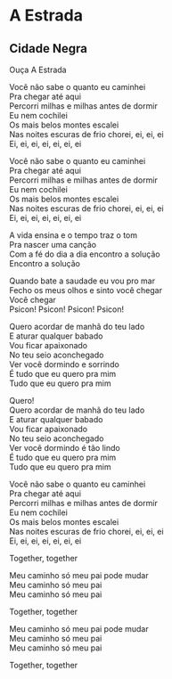 
# A Estrada
## Cidade Negra

Ouça A Estrada
 
Você não sabe o quanto eu caminhei  
Pra chegar até aqui  
Percorri milhas e milhas antes de dormir  
Eu nem cochilei  
Os mais belos montes escalei  
Nas noites escuras de frio chorei, ei, ei, ei  
Ei, ei, ei, ei, ei, ei, ei

Você não sabe o quanto eu caminhei  
Pra chegar até aqui  
Percorri milhas e milhas antes de dormir  
Eu nem cochilei  
Os mais belos montes escalei  
Nas noites escuras de frio chorei, ei, ei, ei  
Ei, ei, ei, ei, ei, ei, ei

A vida ensina e o tempo traz o tom  
Pra nascer uma canção  
Com a fé do dia a dia encontro a solução  
Encontro a solução

Quando bate a saudade eu vou pro mar  
Fecho os meus olhos e sinto você chegar  
Você chegar  
Psicon! Psicon! Psicon! Psicon!  

Quero acordar de manhã do teu lado  
E aturar qualquer babado  
Vou ficar apaixonado  
No teu seio aconchegado  
Ver você dormindo e sorrindo  
É tudo que eu quero pra mim  
Tudo que eu quero pra mim  

Quero!  
Quero acordar de manhã do teu lado  
E aturar qualquer babado  
Vou ficar apaixonado  
No teu seio aconchegado  
Ver você dormindo é tão lindo  
É tudo que eu quero pra mim  
Tudo que eu quero pra mim  

Você não sabe o quanto eu caminhei  
Pra chegar até aqui  
Percorri milhas e milhas antes de dormir  
Eu nem cochilei  
Os mais belos montes escalei  
Nas noites escuras de frio chorei, ei, ei, ei  
Ei, ei, ei, ei, ei, ei, ei

Together, together

Meu caminho só meu pai pode mudar  
Meu caminho só meu pai  
Meu caminho só meu pai  

Together, together

Meu caminho só meu pai pode mudar  
Meu caminho só meu pai  
Meu caminho só meu pai  

Together, together